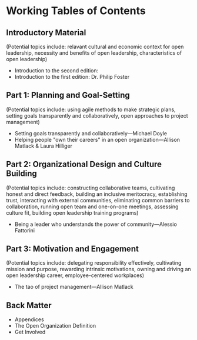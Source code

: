 # Working Tables of Contents

## Introductory Material
(Potential topics include: relavant cultural and economic context for open leadership, necessity and benefits of open leadership, characteristics of open leadership)

- Introduction to the second edition:
- Introduction to the first edition: Dr. Philip Foster




## Part 1: Planning and Goal-Setting
(Potential topics include: using agile methods to make strategic plans, setting goals transparently and collaboratively, open approaches to project management)

- Setting goals transparently and collaboratively—Michael Doyle
- Helping people "own their careers" in an open organization—Allison Matlack & Laura Hilliger


## Part 2: Organizational Design and Culture Building
(Potential topics include: constructing collaborative teams, cultivating honest and direct feedback, building an inclusive meritocracy, establishing trust, interacting with external communities, eliminating common barriers to collaboration, running open team and one-on-one meetings, assessing culture fit, building open leadership training programs)


- Being a leader who understands the power of community—Alessio Fattorini


## Part 3: Motivation and Engagement
(Potential topics include: delegating responsibility effectively, cultivating mission and purpose, rewarding intrinsic motivations, owning and driving an open leadership career, employee-centered workplaces)

- The tao of project management—Allison Matlack



## Back Matter

- Appendices
- The Open Organization Definition
- Get Involved
